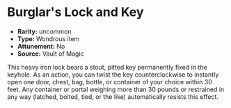
# Burglar's Lock and Key

* **Rarity:** uncommon
* **Type:** Wondrous item
* **Attunement:** No
* **Source:** Vault of Magic


This heavy iron lock bears a stout, pitted key permanently fixed in the keyhole. As an action, you can twist the key counterclockwise to instantly open one door, chest, bag, bottle, or container of your choice within 30 feet. Any container or portal weighing more than 30 pounds or restrained in any way (latched, bolted, tied, or the like) automatically resists this effect.
